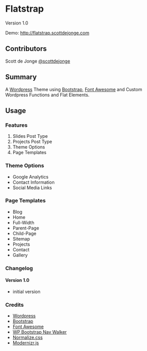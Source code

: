 Flatstrap
=========

Version 1.0

Demo: http://flatstrap.scottdejonge.com

## Contributors

Scott de Jonge [@scottdejonge](https://twitter.com/scottdejonge)

## Summary

A [Wordpress](http://wordpress.org/) Theme using [Bootstrap](http://twitter.github.io/bootstrap/), [Font Awesome](http://fortawesome.github.io/Font-Awesome/) and Custom Wordpress Functions and Flat Elements.

## Usage

### Features

1. Slides Post Type
2. Projects Post Type
3. Theme Options
4. Page Templates

### Theme Options

* Google Analytics
* Contact Information
* Social Media Links

### Page Templates

* Blog
* Home
* Full-Width
* Parent-Page
* Child-Page
* Sitemap
* Projects
* Contact
* Gallery

### Changelog

#### Version 1.0

* initial version

### Credits

* [Wordpress](http://wordpress.org/)
* [Bootstrap](http://twitter.github.io/bootstrap/)
* [Font Awesome](http://fortawesome.github.io/Font-Awesome/)
* [WP Bootstrap Nav Walker](https://github.com/twittem/wp-bootstrap-navwalker)
* [Normalize.css](http://necolas.github.io/normalize.css/)
* [Modernizr.js](hhttp://modernizr.com/)
